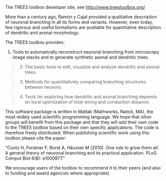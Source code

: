 The TREES toolbox developer site,
see http://www.treestoolbox.org/

More than a century ago,  Ramón y Cajal  provided a qualitative description of neuronal branching in all its forms and variants. However, even today, few rigorous and useful formalisms are available for quantitative description of dendritic and axonal morphology.

The TREES toolbox provides:

  1. Tools to automatically reconstruct neuronal branching from microscopy image stacks and to generate synthetic axonal and dendritic trees.

> 2. The basic tools to edit, visualize and analyze dendritic and axonal trees.

> 3. Methods for quantitatively comparing branching structures between neurons.

> 4. Tools for exploring how dendritic and axonal branching depends on local optimization of total wiring and conduction distance.

This software package is written in Matlab (Mathworks, Natick, MA), the most widely used scientific programming language. We hope that other groups will benefit from this package and that they will add their own code to the TREES toolbox based on their own specific applications. The code is therefore freely distributed. When publishing scientific work using this toolbox please cite the paper:

"Cuntz H, Forstner F, Borst A, Häusser M (2010). One rule to grow them all: A general theory of neuronal branching and its practical application. PLoS Comput Biol 6(8): e1000877."

We encourage users of the toolbox to recommend it to their peers (and also to funding and award agencies where appropriate).